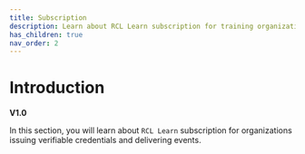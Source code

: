 ```yaml
---
title: Subscription
description: Learn about RCL Learn subscription for training organizations delivering video events and issuing verifiable credentials.
has_children: true
nav_order: 2
---
```


# Introduction
**V1.0**

In this section, you will learn about ``RCL Learn`` subscription for organizations issuing verifiable credentials and  delivering events.
 
